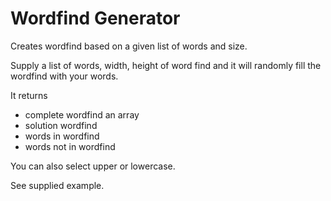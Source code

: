 # Wordfind Generator
Creates wordfind based on a given list of words and size.

Supply a list of words, width, height of word find and it will randomly fill the wordfind with your words.

It returns
  * complete wordfind an array
  * solution wordfind
  * words in wordfind
  * words not in wordfind

You can also select upper or lowercase.

See supplied example.
